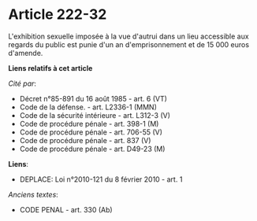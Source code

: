 # Article 222-32

L'exhibition sexuelle imposée à la vue d'autrui dans un lieu accessible aux regards du public est punie d'un an
d'emprisonnement et de 15 000 euros d'amende.

**Liens relatifs à cet article**

_Cité par_:

  - Décret n°85-891 du 16 août 1985 - art. 6 (VT)
  - Code de la défense. - art. L2336-1 (MMN)
  - Code de la sécurité intérieure - art. L312-3 (V)
  - Code de procédure pénale - art. 398-1 (M)
  - Code de procédure pénale - art. 706-55 (V)
  - Code de procédure pénale - art. 837 (V)
  - Code de procédure pénale - art. D49-23 (M)

**Liens**:

  - DEPLACE: Loi n°2010-121 du 8 février 2010 - art. 1

_Anciens textes_:

  - CODE PENAL - art. 330 (Ab)

